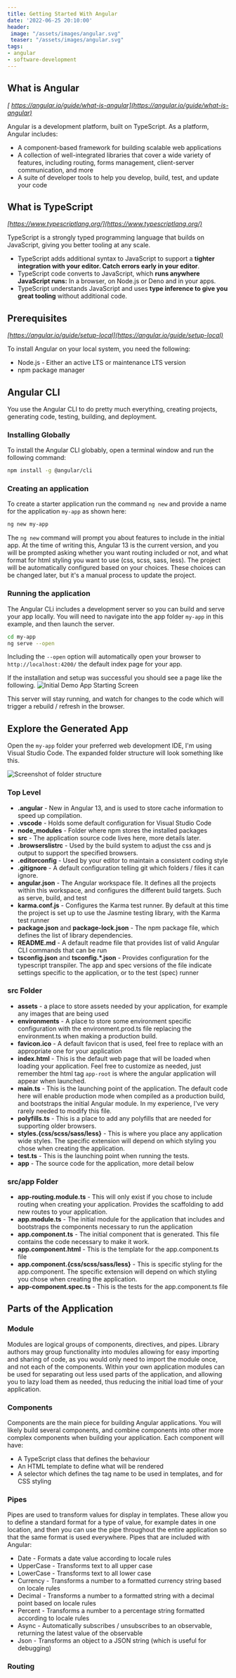 ```yaml
---
title: Getting Started With Angular
date: '2022-06-25 20:10:00'
header:
 image: "/assets/images/angular.svg"
 teaser: "/assets/images/angular.svg"
tags:
- angular
- software-development
---
```

## What is Angular
*[ https://angular.io/guide/what-is-angular](https://angular.io/guide/what-is-angular)*

Angular is a development platform, built on TypeScript. As a platform, Angular includes:
- A component-based framework for building scalable web applications
- A collection of well-integrated libraries that cover a wide variety of features, including routing, forms management, client-server communication, and more
- A suite of developer tools to help you develop, build, test, and update your code

## What is TypeScript
*[https://www.typescriptlang.org/](https://www.typescriptlang.org/)*

TypeScript is a strongly typed programming language that builds on JavaScript, giving you better tooling at any scale.
- TypeScript adds additional syntax to JavaScript to support a **tighter integration with your editor. Catch errors early in your editor**.
- TypeScript code converts to JavaScript, which **runs anywhere JavaScript runs:** In a browser, on Node.js or Deno and in your apps.
- TypeScript understands JavaScript and uses **type inference to give you great tooling** without additional code.

## Prerequisites
*[https://angular.io/guide/setup-local](https://angular.io/guide/setup-local)*

To install Angular on your local system, you need the following:
- Node.js - Either an active LTS or maintenance LTS version
- npm package manager

## Angular CLI
You use the Angular CLI to do pretty much everything, creating projects, generating code, testing, building, and deployment.

### Installing Globally
To install the Angular CLI globably, open a terminal window and run the following command:
```bash
npm install -g @angular/cli
```

### Creating an application
To create a starter application run the command `ng new` and provide a name for the application `my-app` as shown here:
```bash
ng new my-app
```
The `ng new` command will prompt you about features to include in the initial app. At the time of writing this, Angular 13 is the current version, and you will be prompted asking whether you want routing included or not, and what format for html styling you want to use (css, scss, sass, less).  The project will be automatically configured based on your choices. These choices can be changed later, but it's a manual process to update the project.

### Running the application
The Angular CLi includes a development server so you can build and serve your app locally.
You will need to navigate into the app folder `my-app` in this example, and then launch the server.
```bash
cd my-app
ng serve --open
```
Including the `--open` option will automatically open your browser to `http://localhost:4200/` the default index page for your app.

If the installation and setup was successful you should see a page like the following.
![Initial Demo App Starting Screen](/assets/images/angular-intro/angular-intro-initial-screen.png)

This server will stay running, and watch for changes to the code which will trigger a rebuild / refresh in the browser.

## Explore the Generated App
Open the `my-app` folder your preferred web development IDE, I'm using Visual Studio Code. The expanded folder structure will look something like this. 

![Screenshot of folder structure](/assets/images/angular-intro/angular-intro-file-list.png)

### Top Level
- **.angular** - New in Angular 13, and is used to store cache information to speed up compilation.
- **.vscode** - Holds some default configuration for Visual Studio Code
- **node_modules** - Folder where npm stores the installed packages
- **src** - The application source code lives here, more details later.
- **.browserslistrc** - Used by the build system to adjust the css and js output to support the specified browsers.
- **.editorconfig** - Used by your editor to maintain a consistent coding style
- **.gitignore** - A default configuration telling git which folders / files it can ignore.
- **angular.json** - The Angular workspace file. It defines all the projects within this workspace, and configures the different build targets. Such as serve, build, and test
- **karma.conf.js** - Configures the Karma test runner. By default at this time the project is set up to use the Jasmine testing library, with the Karma test runner
- **package.json** and **package-lock.json** - The npm package file, which defines the list of library dependencies. 
- **README.md** - A default readme file that provides list of valid Angular CLI commands that can be run
- **tsconfig.json** and **tsconfig.\*.json** - Provides configuration for the typescript transpiler. The app and spec versions of the file indicate settings specific to the application, or to the test (spec) runner

### src Folder
- **assets** - a place to store assets needed by your application, for example any images that are being used
- **environments** - A place to store some environment specific configuration with the environment.prod.ts file replacing the environment.ts when making a production build.
- **favicon.ico** - A default favicon that is used, feel free to replace with an appropriate one for your application
- **index.html** - This is the default web page that will be loaded when loading your application. Feel free to customize as needed, just remember the html tag `app-root` is where the angular application will appear when launched.
- **main.ts** - This is the launching point of the application. The default code here will enable production mode when compiled as a production build, and bootstraps the initial Angular module. In my experience, I've very rarely needed to modify this file.
- **polyfills.ts** - This is a place to add any polyfills that are needed for supporting older browsers.
- **styles.{css/scss/sass/less}** - This is where you place any application wide styles. The specific extension will depend on which styling you chose when creating the application.
- **test.ts** - This is the launching point when running the tests.
- **app** - The source code for the application, more detail below

### src/app Folder
- **app-routing.module.ts** - This will only exist if you chose to include routing when creating your application. Provides the scaffolding to add new routes to your application.
- **app.module.ts** - The initial module for the application that includes and bootstraps the components necessary to run the application
- **app.component.ts** - The initial component that is generated. This file contains the code necessary to make it work.
- **app.component.html** - This is the template for the app.component.ts file
- **app.component.{css/scss/sass/less}** - This is specific styling for the app.component. The specific extension will depend on which styling you chose when creating the application.
- **app-component.spec.ts** - This is the tests for the app.component.ts file

## Parts of the Application
### Module
Modules are logical groups of components, directives, and pipes. Library authors may group functionality into modules allowing for easy importing and sharing of code, as you would only need to import the module once, and not each of the components.  Within your own application modules can be used for separating out less used parts of the application, and allowing you to lazy load them as needed, thus reducing the initial load time of your application.

### Components
Components are the main piece for building Angular applications.  You will likely build several components, and combine components into other more complex components when building your application.
Each component will have:
- A TypeScript class that defines the behaviour
- An HTML template to define what will be rendered
- A selector which defines the tag name to be used in templates, and for CSS styling

### Pipes
Pipes are used to transform values for display in templates. These allow you to define a standard format for a type of value, for example dates in one location, and then you can use the pipe throughout the entire application so that the same format is used everywhere.
Pipes that are included with Angular:
- Date - Formats a date value according to locale rules
- UpperCase - Transforms text to all upper case
- LowerCase - Transforms text to all lower case
- Currency - Transforms a number to a formatted currency string based on locale rules
- Decimal - Transforms a number to a formatted string with a decimal point based on locale rules
- Percent - Transforms a number to a percentage string formatted according to locale rules
- Async - Automatically subscribes / unsubscribes to an observable, returning the latest value of the observable
- Json - Transforms an object to a JSON string (which is useful for debugging)

### Routing

